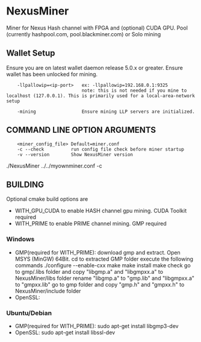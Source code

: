 # NexusMiner

Miner for Nexus Hash channel with FPGA and (optional) CUDA GPU. Pool (currently hashpool.com, pool.blackminer.com) or Solo mining


## Wallet Setup

Ensure you are on latest wallet daemon release 5.0.x or greater. Ensure wallet has been unlocked for mining.

```
    -llpallowip=<ip-port>   ex: -llpallowip=192.168.0.1:9325 
                            note: this is not needed if you mine to localhost (127.0.0.1). This is primarily used for a local-area-network setup

    -mining                 Ensure mining LLP servers are initialized.
```



## COMMAND LINE OPTION ARGUMENTS

```
    <miner_config_file> Default=miner.conf
    -c --check          run config file check before miner startup
    -v --version        Show NexusMiner version
```

  ./NexusMiner ../../myownminer.conf -c

## BUILDING

Optional cmake build options are
* WITH_GPU_CUDA       to enable HASH channel gpu mining. CUDA Toolkit required
* WITH_PRIME          to enable PRIME channel mining. GMP required

### Windows

* GMP(required for WITH_PRIME): 
    download gmp and extract. 
    Open MSYS (MinGW) 64Bit.
    cd to extracted GMP folder
    execute the following commands
    ./configure --enable-cxx
    make
    make install
    make check
    go to gmp/.libs folder and copy "libgmp.a" and "libgmpxx.a" to NexusMiner/libs folder
    rename "libgmp.a" to "gmp.lib" and "libgmpxx.a" to "gmpxx.lib"
    go to gmp folder and copy "gmp.h" and "gmpxx.h" to NexusMiner/include folder
* OpenSSL: 

### Ubuntu/Debian

* GMP(required for WITH_PRIME):     sudo apt-get install libgmp3-dev
* OpenSSL:                          sudo apt-get install libssl-dev
